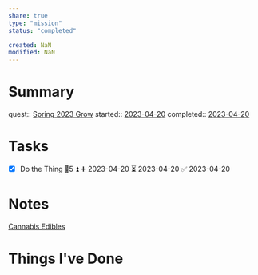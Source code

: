 ```yaml
---
share: true
type: "mission"
status: "completed"

created: NaN 
modified: NaN
---
```

 
# Summary
quest:: [Spring 2023 Grow](./Spring%202023%20Grow.md)
started:: [2023-04-20](./2023-04-20.md)
completed:: [2023-04-20](./2023-04-20.md)
# Tasks
- [x] Do the Thing 🥄5 ⏫ ➕ 2023-04-20 ⏳ 2023-04-20 ✅ 2023-04-20
# Notes
[Cannabis Edibles](./Cannabis%20Edibles.md)
# Things I've Done